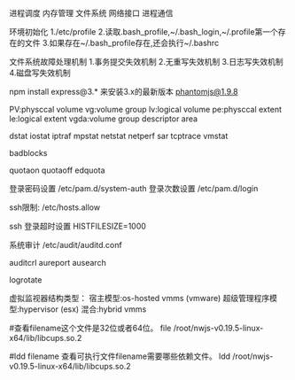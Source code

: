 进程调度
内存管理
文件系统
网络接口
进程通信



环境初始化
1./etc/profile
2.读取.bash_profile,~/.bash_login,~/.profile第一个存在的文件
3.如果存在~/.bash_profile存在,还会执行~/.bashrc

文件系统故障处理机制
1.事务提交失效机制
2.无重写失效机制
3.日志写失效机制
4.磁盘写失效机制





npm install express@3.* 来安装3.x的最新版本
phantomjs@1.9.8

PV:physccal volume 
vg:volume group
lv:logical volume
pe:physccal extent
le:logical extent
vgda:volume group descriptor area

dstat
iostat
iptraf
mpstat
netstat
netperf
sar
tcptrace
vmstat

badblocks

quotaon
quotaoff
edquota

登录密码设置
/etc/pam.d/system-auth
登录次数设置
/etc/pam.d/login

ssh限制:
/etc/hosts.allow

ssh 登录超时设置
HISTFILESIZE=1000

系统审计
/etc/audit/auditd.conf

auditcrl
aureport
ausearch

logrotate


虚拟监视器结构类型：
宿主模型:os-hosted vmms   (vmware)
超级管理程序模型:hypervisor (esx)
混合:hybrid vmms

#查看filename这个文件是32位或者64位。
file /root/nwjs-v0.19.5-linux-x64/lib/libcups.so.2 

#ldd filename 查看可执行文件filename需要哪些依赖文件。
ldd /root/nwjs-v0.19.5-linux-x64/lib/libcups.so.2 
